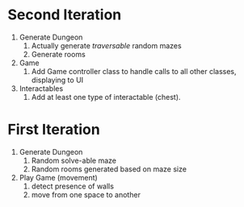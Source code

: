    # Second Iteration
1. Generate Dungeon
   1. Actually generate *traversable* random mazes
   2. Generate rooms
2. Game 
   1. Add Game controller class to handle calls to all other classes, displaying to UI
2. Interactables
   1. Add at least one type of interactable (chest).

# First Iteration 
1. Generate Dungeon
   1. Random solve-able maze
   2. Random rooms generated based on maze size
2. Play Game (movement)
   1. detect presence of walls
   2. move from one space to another
